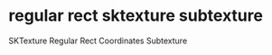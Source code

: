 regular rect sktexture subtexture
=================================

SKTexture Regular Rect Coordinates Subtexture
